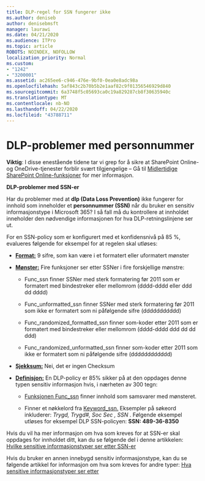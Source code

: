 ```yaml
---
title: DLP-regel for SSN fungerer ikke
ms.author: deniseb
author: denisebmsft
manager: laurawi
ms.date: 04/21/2020
ms.audience: ITPro
ms.topic: article
ROBOTS: NOINDEX, NOFOLLOW
localization_priority: Normal
ms.custom:
- "1242"
- "3200001"
ms.assetid: ac265ee6-c946-476e-9bf0-0ea0e8adc98a
ms.openlocfilehash: 5af843c2b70b5b2e1aaf82c9f01356546929d840
ms.sourcegitcommit: 6a3748f5c05693ca0c19a829287cb8f30635940c
ms.translationtype: MT
ms.contentlocale: nb-NO
ms.lasthandoff: 04/22/2020
ms.locfileid: "43788711"
---
```

# <a name="dlp-issues-with-social-security-numbers"></a>DLP-problemer med personnummer

**Viktig**: I disse enestående tidene tar vi grep for å sikre at SharePoint Online-og OneDrive-tjenester forblir svært tilgjengelige – Gå til [Midlertidige SharePoint Online-funksjoner](https://aka.ms/ODSPAdjustments) for mer informasjon.

**DLP-problemer med SSN-er**

Har du problemer med at **dlp (Data Loss Prevention)** ikke fungerer for innhold som inneholder et **personnummer (SSN)** når du bruker en sensitiv informasjonstype i Microsoft 365? I så fall må du kontrollere at innholdet inneholder den nødvendige informasjonen for hva DLP-retningslinjene ser ut. 
  
For en SSN-policy som er konfigurert med et konfidensnivå på 85 %, evalueres følgende for eksempel for at regelen skal utløses:
  
- **[Format:](https://docs.microsoft.com/office365/securitycompliance/what-the-sensitive-information-types-look-for#format-80)** 9 sifre, som kan være i et formatert eller uformatert mønster

- **[Mønster:](https://msconnect.microsoft.com/https:/docs.microsoft.com/office365/securitycompliance/what-the-sensitive-information-types-look-for#pattern-80)** Fire funksjoner ser etter SSNer i fire forskjellige mønstre:

  - Func_ssn finner SSNer med sterk formatering før 2011 som er formatert med bindestreker eller mellomrom (dddd-dddd eller ddd dd dddd)

  - Func_unformatted_ssn finner SSNer med sterk formatering før 2011 som ikke er formatert som ni påfølgende sifre (ddddddddddd)

  - Func_randomized_formatted_ssn finner som-koder etter 2011 som er formatert med bindestreker eller mellomrom (dddd-dddd ddd dd dd ddd)

  - Func_randomized_unformatted_ssn finner som-koder etter 2011 som ikke er formatert som ni påfølgende sifre (dddddddddddd)

- **[Sjekksum:](https://docs.microsoft.com/office365/securitycompliance/what-the-sensitive-information-types-look-for#checksum-79)** Nei, det er ingen Checksum

- **[Definisjon:](https://docs.microsoft.com/office365/securitycompliance/what-the-sensitive-information-types-look-for#definition-80)** En DLP-policy er 85% sikker på at den oppdages denne typen sensitiv informasjon hvis, i nærheten av 300 tegn:

  - [Funksjonen Func_ssn](https://docs.microsoft.com/office365/securitycompliance/what-the-sensitive-information-types-look-for#pattern-80) finner innhold som samsvarer med mønsteret.

  - Finner et nøkkelord fra [Keyword_ssn.](https://docs.microsoft.com/office365/securitycompliance/what-the-sensitive-information-types-look-for#keyword_ssn) Eksempler på søkeord inkluderer: *Trygd, Trygd#, Soc Sec , SSN* . Følgende eksempel utløses for eksempel DLP SSN-policyen: **SSN: 489-36-8350**
  
Hvis du vil ha mer informasjon om hva som kreves for at SSN-er skal oppdages for innholdet ditt, kan du se følgende del i denne artikkelen: [Hvilke sensitive informasjonstyper ser etter SSN-er](https://docs.microsoft.com/office365/securitycompliance/what-the-sensitive-information-types-look-for#us-social-security-number-ssn)
  
Hvis du bruker en annen innebygd sensitiv informasjonstype, kan du se følgende artikkel for informasjon om hva som kreves for andre typer: [Hva sensitive informasjonstyper ser etter](https://docs.microsoft.com/office365/securitycompliance/what-the-sensitive-information-types-look-for)
  